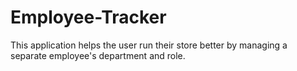 # Employee-Tracker
This application helps the user run their store better by managing a separate employee's department and role.
